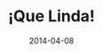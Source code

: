---
title: '¡Que Linda!'
source: East Bay Express
link: https://www.eastbayexpress.com/oakland/andiexclque-linda/Content?oid=3887044
date: 2014-04-08
---